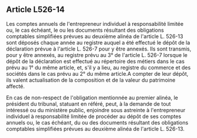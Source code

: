 Article L526-14
----
Les comptes annuels de l'entrepreneur individuel à responsabilité limitée ou, le
cas échéant, le ou les documents résultant des obligations comptables
simplifiées prévues au deuxième alinéa de l'article L. 526-13 sont déposés
chaque année au registre auquel a été effectué le dépôt de la déclaration prévue
à l'article L. 526-7 pour y être annexés. Ils sont transmis, pour y être
annexés, au registre prévu au 3° de l'article L. 526-7 lorsque le dépôt de la
déclaration est effectué au répertoire des métiers dans le cas prévu au 1° du
même article, et, s'il y a lieu, au registre du commerce et des sociétés dans le
cas prévu au 2° du même article.A compter de leur dépôt, ils valent
actualisation de la composition et de la valeur du patrimoine affecté.

En cas de non-respect de l'obligation mentionnée au premier alinéa, le président
du tribunal, statuant en référé, peut, à la demande de tout intéressé ou du
ministère public, enjoindre sous astreinte à l'entrepreneur individuel à
responsabilité limitée de procéder au dépôt de ses comptes annuels ou, le cas
échéant, du ou des documents résultant des obligations comptables simplifiées
prévues au deuxième alinéa de l'article L. 526-13.
